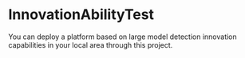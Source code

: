 # InnovationAbilityTest
You can deploy a platform based on large model detection innovation capabilities in your local area through this project.
